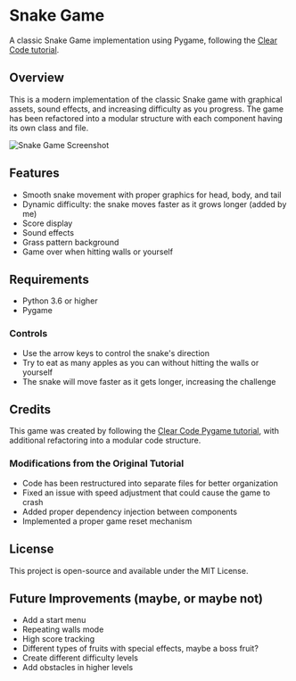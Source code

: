 # Snake Game

A classic Snake Game implementation using Pygame, following the [Clear Code tutorial](https://www.youtube.com/watch?v=QFvqStqPCRU).

## Overview

This is a modern implementation of the classic Snake game with graphical assets, sound effects, and increasing difficulty as you progress. The game has been refactored into a modular structure with each component having its own class and file.

![Snake Game Screenshot](https://i.imgur.com/example-screenshot.png)

## Features

- Smooth snake movement with proper graphics for head, body, and tail
- Dynamic difficulty: the snake moves faster as it grows longer (added by me)
- Score display
- Sound effects
- Grass pattern background
- Game over when hitting walls or yourself

## Requirements

- Python 3.6 or higher
- Pygame

### Controls
- Use the arrow keys to control the snake's direction
- Try to eat as many apples as you can without hitting the walls or yourself
- The snake will move faster as it gets longer, increasing the challenge

## Credits

This game was created by following the [Clear Code Pygame tutorial](https://www.youtube.com/watch?v=QFvqStqPCRU&t=1818s), with additional refactoring into a modular code structure.

### Modifications from the Original Tutorial

- Code has been restructured into separate files for better organization
- Fixed an issue with speed adjustment that could cause the game to crash
- Added proper dependency injection between components
- Implemented a proper game reset mechanism

## License

This project is open-source and available under the MIT License.

## Future Improvements (maybe, or maybe not)

- Add a start menu
- Repeating walls mode
- High score tracking
- Different types of fruits with special effects, maybe a boss fruit?
- Create different difficulty levels
- Add obstacles in higher levels